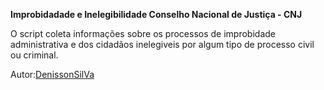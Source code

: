 **Improbidadade e Inelegibilidade Conselho Nacional de Justiça - CNJ**

O script coleta informações sobre os processos de improbidade administrativa e dos cidadãos inelegiveis por algum tipo de processo civil ou criminal.

Autor:[DenissonSilVa](http://www.denissonsilva.com)